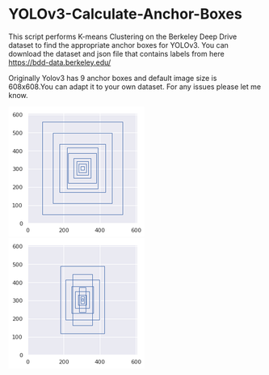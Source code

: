 # YOLOv3-Calculate-Anchor-Boxes
This script performs K-means Clustering on the Berkeley Deep Drive dataset to find the appropriate anchor boxes for YOLOv3.
You can download the dataset and json file that contains labels from here
https://bdd-data.berkeley.edu/

Originally Yolov3 has 9 anchor boxes and default image size is 608x608.You can adapt it to your own dataset.
For any issues please let me know.

![](BDD_YOLOV3_Anchors.png)  ![](KmeansBDD_Anchors.png)

